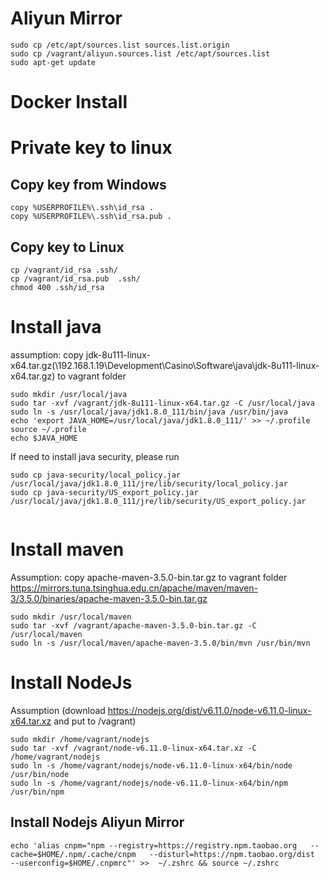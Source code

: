 
# Aliyun Mirror
````
sudo cp /etc/apt/sources.list sources.list.origin
sudo cp /vagrant/aliyun.sources.list /etc/apt/sources.list
sudo apt-get update
````

# Docker Install 
 
# Private key to linux
## Copy key from Windows
````
copy %USERPROFILE%\.ssh\id_rsa .
copy %USERPROFILE%\.ssh\id_rsa.pub .
````

## Copy key to Linux
````
cp /vagrant/id_rsa .ssh/
cp /vagrant/id_rsa.pub  .ssh/
chmod 400 .ssh/id_rsa
````

# Install java
assumption: copy jdk-8u111-linux-x64.tar.gz(\\192.168.1.19\Development\Casino\Software\java\jdk-8u111-linux-x64.tar.gz) to vagrant folder
````
sudo mkdir /usr/local/java
sudo tar -xvf /vagrant/jdk-8u111-linux-x64.tar.gz -C /usr/local/java
sudo ln -s /usr/local/java/jdk1.8.0_111/bin/java /usr/bin/java
echo 'export JAVA_HOME=/usr/local/java/jdk1.8.0_111/' >> ~/.profile
source ~/.profile
echo $JAVA_HOME
````
If need to install java security, please run
````
sudo cp java-security/local_policy.jar /usr/local/java/jdk1.8.0_111/jre/lib/security/local_policy.jar
sudo cp java-security/US_export_policy.jar /usr/local/java/jdk1.8.0_111/jre/lib/security/US_export_policy.jar


```` 

# Install maven
Assumption: copy apache-maven-3.5.0-bin.tar.gz to vagrant folder
https://mirrors.tuna.tsinghua.edu.cn/apache/maven/maven-3/3.5.0/binaries/apache-maven-3.5.0-bin.tar.gz
````
sudo mkdir /usr/local/maven
sudo tar -xvf /vagrant/apache-maven-3.5.0-bin.tar.gz -C /usr/local/maven
sudo ln -s /usr/local/maven/apache-maven-3.5.0/bin/mvn /usr/bin/mvn
````


# Install NodeJs
Assumption (download https://nodejs.org/dist/v6.11.0/node-v6.11.0-linux-x64.tar.xz and put to /vagrant)

````
sudo mkdir /home/vagrant/nodejs
sudo tar -xvf /vagrant/node-v6.11.0-linux-x64.tar.xz -C /home/vagrant/nodejs
sudo ln -s /home/vagrant/nodejs/node-v6.11.0-linux-x64/bin/node /usr/bin/node
sudo ln -s /home/vagrant/nodejs/node-v6.11.0-linux-x64/bin/npm /usr/bin/npm
````

## Install Nodejs Aliyun Mirror
````
echo 'alias cnpm="npm --registry=https://registry.npm.taobao.org   --cache=$HOME/.npm/.cache/cnpm   --disturl=https://npm.taobao.org/dist   --userconfig=$HOME/.cnpmrc"' >>  ~/.zshrc && source ~/.zshrc
````




